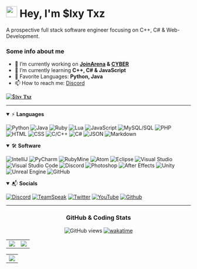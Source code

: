 
# <img src="https://raw.githubusercontent.com/aemmadi/aemmadi/master/wave.gif" width="30px"> Hey, I'm $lxy Txz

A prospective full stack software engineer focusing on C++, C# & Web-Development.

### Some info about me

- 🔭 I’m currently working on **[JoinArena](https://github.com/JoinArena) & [CYBER](https://github.com/Sytroxitz/CyberLauncher)**
- 🌱 I’m currently learning **C++, C# & JavaScript**
- 💞️ Favorite Languages: **Python, Java**
- 📫 How to reach me: [Discord](https://discord.com/users/261103679732580352)

[![$𝖑𝐱𝐲 𝐓𝐱𝐳](https://discord.c99.nl/widget/theme-4/261103679732580352.png)](https://discord.com/users/261103679732580352)

---

<!-- Languages -->

<details open>
<summary>⚡ <b>Languages</b></summary>
<p>

  ![Python](https://img.shields.io/badge/Python-3776AB?style=for-the-badge&logo=python&logoColor=white)
  ![Java](https://img.shields.io/badge/Java-E34A86?logo=java&logoColor=ffffff&style=for-the-badge)
  ![Ruby](https://img.shields.io/badge/Ruby-AD1A1E?style=for-the-badge&logo=ruby)
  ![Lua](https://img.shields.io/badge/Lua-0b0080?style=for-the-badge&logo=lua)
  ![JavaScript](https://img.shields.io/badge/JavaScript-D8C31A?style=for-the-badge&logo=javascript&logoColor=black)
  ![MySQL/SQL](https://img.shields.io/badge/MySQL/SQL-016a7f?style=for-the-badge&logo=mysql&logoColor=ffffff)
  ![PHP](https://img.shields.io/badge/PHP-787cb5?style=for-the-badge&logo=php&logoColor=ffffff)
  ![HTML](https://img.shields.io/badge/HTML-E34F26?logo=html5&logoColor=ffffff&style=for-the-badge)
  ![CSS](https://img.shields.io/badge/CSS-1572B6?logo=css3&logoColor=ffffff&style=for-the-badge)
  ![C/C++](https://img.shields.io/badge/C/C++-00599C?logo=c&logoColor=ffffff&style=for-the-badge)
  ![C#](https://img.shields.io/badge/CSharp-8A2BE2?logo=c&logoColor=ffffff&style=for-the-badge)
  ![JSON](https://img.shields.io/badge/JSON-181717?style=for-the-badge&logo=json&logoColor=ffffff)
  ![Markdown](https://img.shields.io/badge/Markdown-000000?logo=markdown&logoColor=ffffff&style=for-the-badge)

</p>
</details>

<!-- Software -->

<details open>
<summary>🛠 <b>Software</b></summary>
<p>

  ![IntelliJ](https://img.shields.io/badge/IntelliJ-0a36fc?style=for-the-badge&logo=IntelliJ%20IDEA&logoColor=white)
  ![PyCharm](https://img.shields.io/badge/PyCharm-017f40?style=for-the-badge&logo=PyCharm&logoColor=white)
  ![RubyMine](https://img.shields.io/badge/RubyMine-AD1A1E?style=for-the-badge&logo=JetBrains&logoColor=white)
  ![Atom](https://img.shields.io/badge/Atom-66595C?style=for-the-badge&logo=Atom&logoColor=white)
  ![Eclipse](https://img.shields.io/badge/Eclipse-430054?style=for-the-badge&logo=Eclipse&logoColor=white)
  ![Visual Studio](https://img.shields.io/badge/Visual%20Studio-8A2BE2?style=for-the-badge&logo=Visual%20Studio&logoColor=white)
  ![Visual Studio Code](https://img.shields.io/badge/Visual%20Studio%20Code-00599C?style=for-the-badge&logo=Visual%20Studio%20Code&logoColor=white)
  ![Discord](https://img.shields.io/badge/Discord-7289DA?style=for-the-badge&logo=Discord&logoColor=white)
  ![Photoshop](https://img.shields.io/badge/Photoshop-31A8FF?style=for-the-badge&logo=Adobe%20Photoshop&logoColor=white)
  ![After Effects](https://img.shields.io/badge/After%20Effects-780196?style=for-the-badge&logo=Adobe%20After%20Effects&logoColor=white)
  ![Unity](https://img.shields.io/badge/Unity-181717?style=for-the-badge&logo=Unity&logoColor=white)
  ![Unreal Engine](https://img.shields.io/badge/Unreal%20Engine-181717?style=for-the-badge&logo=Unreal%20Engine&logoColor=white)
  ![GitHub](https://img.shields.io/badge/GitHub-181717?style=for-the-badge&logo=GitHub&logoColor=white)

</p>
</details>

<!-- Socials -->

<details open>
<summary>📬 <b>Socials</b></summary>
<p>

  [![Discord](https://img.shields.io/badge/Discord-7289DA?logo=discord&logoColor=ffffff&style=for-the-badge)](https://discord.com/users/261103679732580352)
  [![TeamSpeak](https://img.shields.io/badge/TeamSpeak-3BB6E3?logo=teamspeak&logoColor=ffffff&style=for-the-badge)](https://joinarena.net)
  [![Twitter](https://img.shields.io/badge/Twitter-1DA1F2?logo=twitter&logoColor=ffffff&style=for-the-badge)](https://twitter.com/Slxy_Txz)
  [![YouTube](https://img.shields.io/badge/YouTube-E62117?logo=youtube&logoColor=ffffff&style=for-the-badge)](https://www.youtube.com/channel/UCAs8EWPBvR00TZ9wtOoYL6w)
  [![Github](https://img.shields.io/badge/GitHub-181717?logo=github&logoColor=ffffff&style=for-the-badge)](https://github.com/Sytroxitz)

</p>
</details>

---

 <div align="center"> 
  <!-- GitHub/Coding Stats -->

  ### GitHub & Coding Stats

  ![GitHub views](https://api.ghprofile.me/view?username=Sytroxitz&color=7f3ace)
  [![wakatime](https://wakatime.com/badge/user/d62706c6-dbaf-41b0-b0f4-8ca16e7d539e.svg)](https://wakatime.com/@d62706c6-dbaf-41b0-b0f4-8ca16e7d539e)
  <div align="center">
    <table>
      <tr>
        <td align="center" style="padding=0;width=50%;">
          <img src="https://github-readme-stats.vercel.app/api?username=Sytroxitz&show_icons=true&hide=prs,contribs&theme=midnight-purple&hide_border=true" />
        </td>
        <td align="center" style="padding=0;width=50%;">
          <img src="https://github-readme-stats.vercel.app/api/top-langs/?username=Sytroxitz&layout=compact&theme=midnight-purple&hide_border=true" />
        </td>
      </table>
      <table>
        <td align="center" style="padding=0;width=50%;">
          <img src="https://github-readme-stats.vercel.app/api/wakatime?username=slxy&layout=compact&theme=midnight-purple&hide_border=true" />
        </td>
      </table>
      </tr>
  </div>
  
  <!-- old Stats section
  ![GitHub stats](https://github-readme-stats.vercel.app/api?username=Sytroxitz&show_icons=true&hide=prs,contribs&theme=midnight-purple&hide_border=true) </br>
  ![Top Langs](https://github-readme-stats.vercel.app/api/top-langs/?username=Sytroxitz&layout=compact&theme=midnight-purple&hide_border=true) </br>
  ![Wakatime Week stats](https://github-readme-stats.vercel.app/api/wakatime?username=slxy&layout=compact&theme=midnight-purple&hide_border=true)
  -->
  
  <!-- Credit Stuff -->

  <!-- https://github.com/TrustedMercury/ghprofile.me -->
  <!-- https://github.com/anuraghazra/github-readme-stats#wakatime-week-stats -->

  <!---
  - 👋 Hi, I’m @Sytroxitz
  - 👀 I’m interested in ...
  - 🌱 I’m currently learning ...
  - 💞️ I’m looking to collaborate on ...
  - 📫 How to reach me ...
  --->
